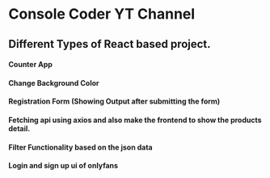 # Console Coder YT Channel

## Different Types of React based project.

#### Counter App

#### Change Background Color

#### Registration Form (Showing Output after submitting the form)

#### Fetching api using axios and also make the frontend to show the products detail.

#### Filter Functionality based on the json data

#### Login and sign up ui of onlyfans
